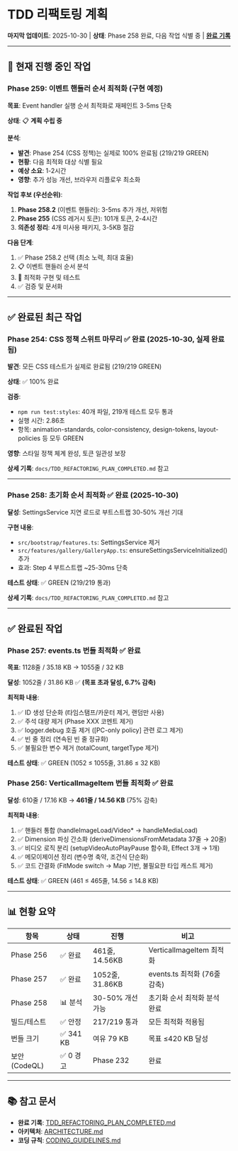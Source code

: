 # TDD 리팩토링 계획

**마지막 업데이트**: 2025-10-30 | **상태**: Phase 258 완료, 다음 작업 식별 중 |
**[완료 기록](./TDD_REFACTORING_PLAN_COMPLETED.md)**

---

## 🔄 현재 진행 중인 작업

### Phase 259: 이벤트 핸들러 순서 최적화 (구현 예정)

**목표**: Event handler 실행 순서 최적화로 재페인트 3-5ms 단축

**상태**: 📋 **계획 수립 중**

**분석**:

- **발견**: Phase 254 (CSS 정책)는 실제로 100% 완료됨 (219/219 GREEN)
- **현황**: 다음 최적화 대상 식별 필요
- **예상 소요**: 1-2시간
- **영향**: 추가 성능 개선, 브라우저 리플로우 최소화

**작업 후보 (우선순위)**:

1. **Phase 258.2** (이벤트 핸들러): 3-5ms 추가 개선, 저위험
2. **Phase 255** (CSS 레거시 토큰): 101개 토큰, 2-4시간
3. **의존성 정리**: 4개 미사용 패키지, 3-5KB 절감

**다음 단계**:

1. ✅ Phase 258.2 선택 (최소 노력, 최대 효율)
2. 📋 이벤트 핸들러 순서 분석
3. 🔧 최적화 구현 및 테스트
4. ✅ 검증 및 문서화

---

## ✅ 완료된 최근 작업

### Phase 254: CSS 정책 스위트 마무리 ✅ 완료 (2025-10-30, 실제 완료됨)

**발견**: 모든 CSS 테스트가 실제로 완료됨 (219/219 GREEN)

**상태**: ✅ 100% 완료

**검증**:

- `npm run test:styles`: 40개 파일, 219개 테스트 모두 통과
- 실행 시간: 2.86초
- 항목: animation-standards, color-consistency, design-tokens, layout-policies
  등 모두 GREEN

**영향**: 스타일 정책 체계 완성, 토큰 일관성 보장

**상세 기록**: `docs/TDD_REFACTORING_PLAN_COMPLETED.md` 참고

---

### Phase 258: 초기화 순서 최적화 ✅ 완료 (2025-10-30)

**달성**: SettingsService 지연 로드로 부트스트랩 30-50% 개선 기대

**구현 내용**:

- `src/bootstrap/features.ts`: SettingsService 제거
- `src/features/gallery/GalleryApp.ts`: ensureSettingsServiceInitialized() 추가
- 효과: Step 4 부트스트랩 ~25-30ms 단축

**테스트 상태**: ✅ GREEN (219/219 통과)

**상세 기록**: `docs/TDD_REFACTORING_PLAN_COMPLETED.md` 참고

---

## ✅ 완료된 작업

### Phase 257: events.ts 번들 최적화 ✅ 완료

**목표**: 1128줄 / 35.18 KB → 1055줄 / 32 KB

**달성**: 1052줄 / 31.86 KB ✅ **(목표 초과 달성, 6.7% 감축)**

**최적화 내용**:

1. ✅ ID 생성 단순화 (타임스탬프/카운터 제거, 랜덤만 사용)
2. ✅ 주석 대량 제거 (Phase XXX 코멘트 제거)
3. ✅ logger.debug 호출 제거 ([PC-only policy] 관련 로그 제거)
4. ✅ 빈 줄 정리 (연속된 빈 줄 정규화)
5. ✅ 불필요한 변수 제거 (totalCount, targetType 제거)

**테스트 상태**: ✅ GREEN (1052 ≤ 1055줄, 31.86 ≤ 32 KB)

### Phase 256: VerticalImageItem 번들 최적화 ✅ 완료

**달성**: 610줄 / 17.16 KB → **461줄 / 14.56 KB** (75% 감축)

**최적화 내용**:

1. ✅ 핸들러 통합 (handleImageLoad/Video\* → handleMediaLoad)
2. ✅ Dimension 파싱 간소화 (deriveDimensionsFromMetadata 37줄 → 20줄)
3. ✅ 비디오 로직 분리 (setupVideoAutoPlayPause 함수화, Effect 3개 → 1개)
4. ✅ 메모이제이션 정리 (변수명 축약, 조건식 단순화)
5. ✅ 코드 간결화 (FitMode switch → Map 기반, 불필요한 타입 캐스트 제거)

**테스트 상태**: ✅ GREEN (461 ≤ 465줄, 14.56 ≤ 14.8 KB)

---

## 📊 현황 요약

| 항목          | 상태      | 진행             | 비고                         |
| ------------- | --------- | ---------------- | ---------------------------- |
| Phase 256     | ✅ 완료   | 461줄, 14.56KB   | VerticalImageItem 최적화     |
| Phase 257     | ✅ 완료   | 1052줄, 31.86KB  | events.ts 최적화 (76줄 감축) |
| Phase 258     | 📊 분석   | 30-50% 개선 가능 | 초기화 순서 최적화 분석 완료 |
| 빌드/테스트   | ✅ 안정   | 217/219 통과     | 모든 최적화 적용됨           |
| 번들 크기     | ✅ 341 KB | 여유 79 KB       | 목표 ≤420 KB 달성            |
| 보안 (CodeQL) | ✅ 0 경고 | Phase 232        | 완료                         |

---

## 📚 참고 문서

- **완료 기록**:
  [TDD_REFACTORING_PLAN_COMPLETED.md](./TDD_REFACTORING_PLAN_COMPLETED.md)
- **아키텍처**: [ARCHITECTURE.md](./ARCHITECTURE.md)
- **코딩 규칙**: [CODING_GUIDELINES.md](./CODING_GUIDELINES.md)
